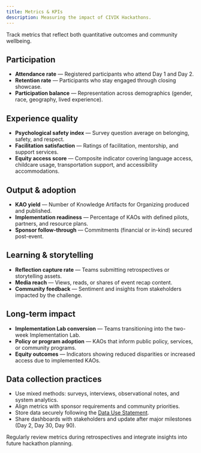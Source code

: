 ```yaml
---
title: Metrics & KPIs
description: Measuring the impact of CIVIK Hackathons.
---
```


Track metrics that reflect both quantitative outcomes and community wellbeing.

## Participation

- **Attendance rate** — Registered participants who attend Day 1 and Day 2.
- **Retention rate** — Participants who stay engaged through closing showcase.
- **Participation balance** — Representation across demographics (gender, race, geography, lived experience).

## Experience quality

- **Psychological safety index** — Survey question average on belonging, safety, and respect.
- **Facilitation satisfaction** — Ratings of facilitation, mentorship, and support services.
- **Equity access score** — Composite indicator covering language access, childcare usage, transportation support, and accessibility accommodations.

## Output & adoption

- **KAO yield** — Number of Knowledge Artifacts for Organizing produced and published.
- **Implementation readiness** — Percentage of KAOs with defined pilots, partners, and resource plans.
- **Sponsor follow-through** — Commitments (financial or in-kind) secured post-event.

## Learning & storytelling

- **Reflection capture rate** — Teams submitting retrospectives or storytelling assets.
- **Media reach** — Views, reads, or shares of event recap content.
- **Community feedback** — Sentiment and insights from stakeholders impacted by the challenge.

## Long-term impact

- **Implementation Lab conversion** — Teams transitioning into the two-week Implementation Lab.
- **Policy or program adoption** — KAOs that inform public policy, services, or community programs.
- **Equity outcomes** — Indicators showing reduced disparities or increased access due to implemented KAOs.

## Data collection practices

- Use mixed methods: surveys, interviews, observational notes, and system analytics.
- Align metrics with sponsor requirements and community priorities.
- Store data securely following the [Data Use Statement](../consent_attribution/data_use_statement).
- Share dashboards with stakeholders and update after major milestones (Day 2, Day 30, Day 90).

Regularly review metrics during retrospectives and integrate insights into future hackathon planning.
